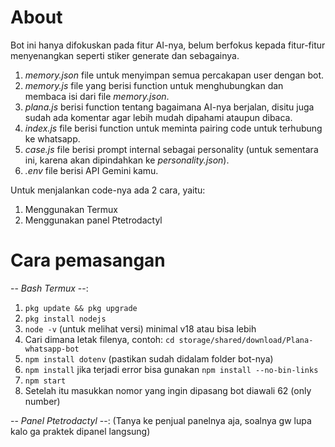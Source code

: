 # About
Bot ini hanya difokuskan pada fitur AI-nya, belum berfokus kepada fitur-fitur menyenangkan seperti stiker generate dan sebagainya.

1. _memory.json_ file untuk menyimpan semua percakapan user dengan bot.
2. _memory.js_ file yang berisi function untuk menghubungkan dan membaca isi dari file _memory.json_.
3. _plana.js_  berisi function tentang bagaimana AI-nya berjalan, disitu juga sudah ada komentar agar lebih mudah dipahami ataupun dibaca.
4. _index.js_ file berisi function untuk meminta pairing code untuk terhubung ke whatsapp.
5. _case.js_ file berisi prompt internal sebagai personality (untuk sementara ini, karena akan dipindahkan ke _personality.json_).
6. _.env_ file berisi API Gemini kamu.

Untuk menjalankan code-nya ada 2 cara, yaitu:
1. Menggunakan Termux
2. Menggunakan panel Ptetrodactyl

# Cara pemasangan 
-- *Bash Termux* --:
1. ```pkg update && pkg upgrade```
2. ```pkg install nodejs```
3. ```node -v``` (untuk melihat versi) minimal v18 atau bisa lebih
4. Cari dimana letak filenya, contoh: ```cd storage/shared/download/Plana-whatsapp-bot```
5. ```npm install dotenv``` (pastikan sudah didalam folder bot-nya) 
6. ```npm install``` jika terjadi error bisa gunakan ```npm install --no-bin-links```
7. ```npm start```
8. Setelah itu masukkan nomor yang ingin dipasang bot diawali 62 (only number) 

-- *Panel Ptetrodactyl* --:
(Tanya ke penjual panelnya aja, soalnya gw lupa kalo ga praktek dipanel langsung) 
